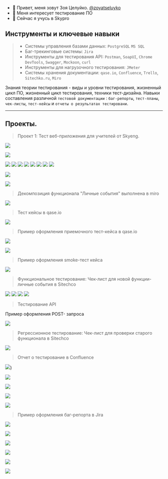 - 👋 Привет, меня зовут Зоя Целуйко. [@zoyatseluyko](http://t.me/zoya_tseluyko)
- 👀 Меня интересует тестирование ПО
- 🌱 Сейчас я учусь в Skypro

## Инструменты и ключевые навыки

> - Системы управления базами данных: ``PostgreSQL`` ``MS SQL``
> - Баг-трекинговые системы: ``Jira``
> - Инструменты для тестирования API:  ``Postman``, ``SoapUI``, ``Chrome DevTools``, ``Swagger``, ``Mockoon``, ``curl``
> - Инструменты для нагрузочного тестирования: ``JMeter``
> - Системы хранения документации: ``qase.io``, ``Confluence``, ``Trello``, ``Sitechko.ru``, ``Miro``

Знания теории тестирования - виды и уровни тестирования, жизненный цикл ПО, жизненный цикл тестирования, техники тест-дизайна.
Навыки составления различной ``тестовой документации`` : ``баг-репорты``, ``тест-планы``, ``чек-листы``, ``тест-кейсы`` и ``отчеты о результатах тестировани``.


---
## Проекты.


> Проект 1: Тест веб-приложения для учителей от Skyeng.


![](https://github.com/zoyatseluyko/zoyatseluyko/blob/main/%D1%82%D0%B5%D1%81%D1%82-%D0%BF%D0%BB%D0%B0%D0%BD.JPG)

![](https://github.com/zoyatseluyko/zoyatseluyko/blob/main/%D1%87%D1%82%D0%BE%20%D0%B1%D1%83%D0%B4%D1%83%20%D1%82%D0%B5%D1%81%D1%82.JPG)

![](https://github.com/zoyatseluyko/zoyatseluyko/blob/main/%D0%B4%D0%BE%D0%BA%201.JPG)
![](https://github.com/zoyatseluyko/zoyatseluyko/blob/main/%D0%B4%D0%BE%D0%BA%202.JPG)
![](https://github.com/zoyatseluyko/zoyatseluyko/blob/main/%D0%B4%D0%BE%D0%BA%203.JPG)
![](https://github.com/zoyatseluyko/zoyatseluyko/blob/main/%D0%B4%D0%BE%D0%BA%204.JPG)
![](https://github.com/zoyatseluyko/zoyatseluyko/blob/main/%D0%B4%D0%BE%D0%BA%205.JPG)
![](https://github.com/zoyatseluyko/zoyatseluyko/blob/main/%D0%B4%D0%BE%D0%BA%206.JPG)
![](https://github.com/zoyatseluyko/zoyatseluyko/blob/main/%D0%BA%D0%BE%D0%B3%D0%B4%D0%B0%20%D1%82%D0%B5%D1%81%D1%82.JPG)
![](https://github.com/zoyatseluyko/zoyatseluyko/blob/main/%D1%82%D0%B5%D1%81%D1%82%20%D1%82%D1%80%D0%B5%D0%B1%201.JPG)

![](https://github.com/zoyatseluyko/zoyatseluyko/blob/main/%D1%82%D0%B5%D1%81%D1%82%20%D1%82%D1%80%D0%B5%D0%B1%202.JPG)

![](https://github.com/zoyatseluyko/zoyatseluyko/blob/main/%D1%82%D0%B5%D1%81%D1%82%20%D1%82%D1%80%D0%B5%D0%B1%203.JPG)


> Декомпозиция функционала "Личные события" выполнена в miro


![](https://github.com/zoyatseluyko/zoyatseluyko/blob/main/%D0%B4%D0%B5%D0%BA%D0%BE%D0%BC%D0%BF!.JPG)


> Тест кейсы в qase.io


![](https://github.com/zoyatseluyko/zoyatseluyko/blob/main/Q%20%D0%9F%D0%A0%D0%98%D0%95%D0%9C%20%D0%A2%D0%95%D0%A1%D0%A2.JPG)


> Пример оформления приемочного тест-кейса в qase.io


![](https://github.com/zoyatseluyko/zoyatseluyko/blob/main/%D0%BF%D1%80%D0%B8%D0%BC%D0%B5%D1%80%20%D0%BF%D1%80%D0%B8%D0%B5%D0%BC%20%D1%82%D0%B5%D1%81%D1%82%201.JPG)

![](https://github.com/zoyatseluyko/zoyatseluyko/blob/main/%D0%BF%D1%80%D0%B8%D0%BC%D0%B5%D1%80%20%D0%BF%D1%80%D0%B8%D0%B5%D0%BC%20%D1%82%D0%B5%D1%81%D1%82%202.JPG)


> Пример оформления smoke-тест кейса


![](https://github.com/zoyatseluyko/zoyatseluyko/blob/main/%D0%BF%D1%80%D0%B8%D0%BC%D0%B5%D1%80%20%D1%81%D0%BC%D0%BE%D0%BA%2001.JPG)


> Функциональное тестирование: Чек-лист для новой функции- личные события в Sitechco


![](https://github.com/zoyatseluyko/zoyatseluyko/blob/main/%D1%87%D0%B5%D0%BA%20%D0%BB%D0%B8%D1%81%D1%82%2001.JPG)
![](https://github.com/zoyatseluyko/zoyatseluyko/blob/main/%D1%87%D0%B5%D0%BA%20%D0%BB%D0%B8%D1%81%D1%82%2002.JPG)
![](https://github.com/zoyatseluyko/zoyatseluyko/blob/main/%D1%87%D0%B5%D0%BA%20%D0%BB%D0%B8%D1%81%D1%82%2003.JPG)
![](https://github.com/zoyatseluyko/zoyatseluyko/blob/main/%D1%87%D0%B5%D0%BA%20%D0%BB%D0%B8%D1%81%D1%82%2004.JPG)


> Тестирование API

Пример оформления POST- запроса 


![](https://github.com/zoyatseluyko/zoyatseluyko/blob/main/%D0%BF%D1%80%D0%B8%D0%BC%D0%B5%D1%80%20%D0%BF%D0%BE%D1%81%D1%82%D0%BC%D0%B0%D0%BD.JPG)


> Регрессионное тестирование: Чек-лист для проверки старого функционала в Sitechco


![](https://github.com/zoyatseluyko/zoyatseluyko/blob/main/%D1%80%D0%B5%D0%B3%D1%80%D0%B5%D1%81%2006.JPG)


> Отчет о тестирование в Сonfluence


![](https://github.com/zoyatseluyko/zoyatseluyko/blob/main/%D0%BE%D1%82%D1%87%D0%B5%D1%82%20%D1%82%D0%B5%D1%81%D1%82.JPG))

![](https://github.com/zoyatseluyko/zoyatseluyko/blob/main/%D1%84%D1%83%D0%BD%D0%BA%D1%86%20%D1%82%D0%B5%D1%81%D1%82.JPG)

![](https://github.com/zoyatseluyko/zoyatseluyko/blob/main/%D1%84%D1%83%D0%BD%D0%BA%D1%86%20%D1%82%D0%B5%D1%81%D1%82%202.JPG)

![](https://github.com/zoyatseluyko/zoyatseluyko/blob/main/%D0%AD%D0%A2%D0%9E%D0%A2%203.JPG)

![](https://github.com/zoyatseluyko/zoyatseluyko/blob/main/%D0%9D%D0%B0%20%D0%B2%D1%81%D0%B5%20%D0%BD%D0%B0%D0%B9%D0%B4%D0%B5%D0%BD.JPG)


> Пример оформления баг-репорта в Jira


![](https://github.com/zoyatseluyko/zoyatseluyko/blob/main/%D0%B1%D0%B0%D0%B3%20%D0%BF%D0%BE%D1%81%D0%BB%D0%B5%20%D1%87%D0%B5%D0%BA%20%D0%BB%D0%B8%D1%81%D1%82%D0%B0%201.JPG)

![](https://github.com/zoyatseluyko/zoyatseluyko/blob/main/%D0%B1%D0%B0%D0%B3%20%D0%BF%D0%BE%D1%81%D0%BB%D0%B5%20%D1%87%D0%B5%D0%BA%20%D0%BB%D0%B8%D1%81%D1%82%D0%B0%202.JPG)

![](https://github.com/zoyatseluyko/zoyatseluyko/blob/main/%D0%BF%D1%80%D0%B8%D0%BC%D0%B5%D1%80%20%D0%BE%D1%84%D0%BE%D1%80%D0%BC%D0%BB%D0%B5%D0%BD%D0%B8%D1%8F%20%D0%B1%D0%B0%D0%B3%D0%B0.JPG)

![](https://github.com/zoyatseluyko/zoyatseluyko/blob/main/%D0%BF%D1%80%D0%B8%D0%B5%D0%BC%20%D1%82%D0%B5%D1%81%D1%82%205.JPG)

![](https://github.com/zoyatseluyko/zoyatseluyko/blob/main/%D1%80%D0%B5%D0%B3%D1%80%D0%B5%D1%81%206.JPG)

![](https://github.com/zoyatseluyko/zoyatseluyko/blob/main/%D0%B3%D0%BE%D1%82%D0%BE%D0%B2%207.JPG)












